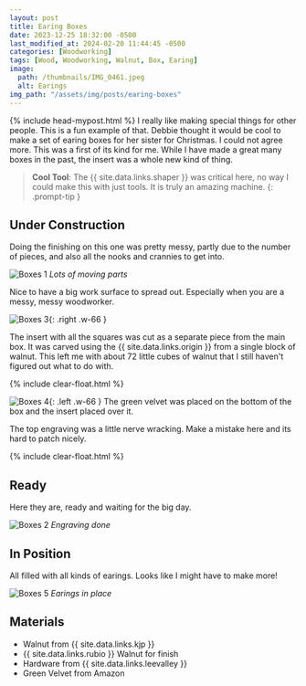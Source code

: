 ```yaml
---
layout: post
title: Earing Boxes
date: 2023-12-25 18:32:00 -0500
last_modified_at: 2024-02-20 11:44:45 -0500
categories: [Woodworking]
tags: [Wood, Woodworking, Walnut, Box, Earing]
image:
  path: /thumbnails/IMG_0461.jpeg
  alt: Earings
img_path: "/assets/img/posts/earing-boxes"
---
```

{% include head-mypost.html %}
I really like making special things for other people. This is a fun example of that. Debbie thought it would be cool to make a set of earing boxes for her sister for Christmas. I could not agree more. This was a first of its kind for me. While I have made a great many boxes in the past, the insert was a whole new kind of thing.

> **Cool Tool**: The {{ site.data.links.shaper }} was critical here, no way I could make this with just tools. It is truly an amazing machine.
{: .prompt-tip }

## Under Construction

Doing the finishing on this one was pretty messy, partly due to the number of pieces, and also all the nooks and crannies to get into.

![Boxes 1]
_Lots of moving parts_

Nice to have a big work surface to spread out.  Especially when you are a messy, messy woodworker.

![Boxes 3]{: .right .w-66 }

The insert with all the squares was cut as a separate piece from the main box. It was carved using the {{ site.data.links.origin }} from a single block of walnut.  This left me with about 72 little cubes of walnut that I still haven't figured out what to do with.

{% include clear-float.html %}

![Boxes 4]{: .left .w-66 }
The green velvet was placed on the bottom of the box and the insert placed over it.

The top engraving was a little nerve wracking. Make a mistake here and its hard to patch nicely.

{% include clear-float.html %}

## Ready

Here they are, ready and waiting for the big day.

![Boxes 2]
_Engraving done_

## In Position

All filled with all kinds of earings. Looks like I might have to make more!

![Boxes 5]
_Earings in place_

## Materials

- Walnut from {{ site.data.links.kjp }}
- {{ site.data.links.rubio }} Walnut for finish
- Hardware from {{ site.data.links.leevalley }}
- Green Velvet from Amazon

[Boxes 1]: IMG_0455.jpeg
[Boxes 2]: IMG_0461.jpeg
[Boxes 3]: IMG_0466.jpeg
[Boxes 4]: IMG_0467.jpeg
[Boxes 5]: earing-box-01.jpeg
